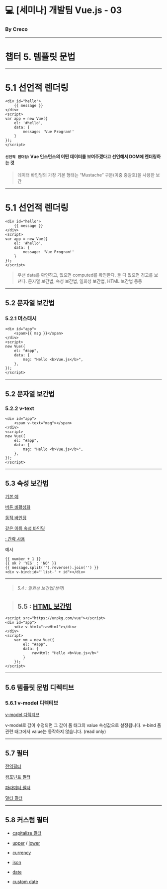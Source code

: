 # 💻 [세미나] 개발팀 Vue.js - 03

### By Creco

---

# 챕터 5. 템플릿 문법

---

# 5.1 선언적 렌더링

```
<div id="hello">
    {{ message }}
</div>
<script>
var app = new Vue({
    el: '#hello',
    data: {
        message: 'Vue Program!'
    }
});
</script>
```
#### `선언적 렌더링`:  Vue 인스턴스의 어떤 데이터를 보여주겠다고 선언해서 DOM에 렌더링하는 것
> 데이터 바인딩의 가장 기본 형태는 “Mustache” 구문(이중 중괄호)을 사용한 보간

---

# 5.1 선언적 렌더링

```
<div id="hello">
    {{ message }}
</div>
<script>
var app = new Vue({
    el: '#hello',
    data: {
        message: 'Vue Program!'
    }
});
</script>
```
> 우선 data를 확인하고, 없으면 computed를 확인한다. 둘 다 없으면 경고를 보낸다.
> 문자열 보간법, 속성 보간법, 일회성 보간법, HTML 보간법 등등

---

## 5.2 문자열 보간법

### 5.2.1 머스태시

```
<div id="app">
    <span>{{ msg }}</span>
</div>
<script>
new Vue({
    el: "#app",
    data: {
        msg: "Hello <b>Vue.js</b>",
    },
});
</script>
```

---

## 5.2 문자열 보간법

### 5.2.2 v-text

```
<div id="app">
    <span v-text="msg"></span>
</div>
<script>
new Vue({
    el: "#app",
    data: {
        msg: "Hello <b>Vue.js</b>",
    },
});
</script>
```

---

## 5.3 속성 보간법

[기본 예](https://github.com/search5/learning_vuejs/blob/master/05/code5-4.html)

[버튼 비활성화](https://github.com/search5/learning_vuejs/blob/master/05/code5-5.html)

[동적 바인딩](https://github.com/search5/learning_vuejs/blob/master/05/code5-6.html)

[같은 이름 속성 바인딩](https://github.com/search5/learning_vuejs/blob/master/05/code5-7.html)

[: 간략 사용](https://github.com/search5/learning_vuejs/blob/master/05/code5-8.html)

예시
```
{{ number + 1 }}
{{ ok ? 'YES' : 'NO' }}
{{ message.split('').reverse().join('') }}
<div v-bind:id="'list-' + id"></div>
```


---


> ###### 5.4 : 일회성 보간법(생략)

> ## 5.5 : [HTML 보간법](https://github.com/search5/learning_vuejs/blob/master/05/code5-16.html)

```
<script src="https://unpkg.com/vue"></script>
<div id="app">
    <div v-html="rawHtml"></div>
</div>
<script>
    var vm = new Vue({
        el: "#app",
        data: {
            rawHtml: "Hello <b>Vue.js</b>"
        }
    });
</script>
```

---

## 5.6 템플릿 문법 디렉티브

### 5.6.1 v-model 디렉티브

[v-model 디렉티브](https://github.com/search5/learning_vuejs/blob/master/05/code5-17.html)

v-model로 값이 수정되면 그 값이 폼 태그의 value 속성값으로 설정됩니다.
v-bind 폼 관련 태그에서 value는 동작하지 않습니다. (read only)

---

## 5.7 필터

[전역필터](https://github.com/search5/learning_vuejs/blob/master/05/code5-18.html)

[컴포넌트 필터](https://github.com/search5/learning_vuejs/blob/master/05/code5-19.html)

[파라미터 필터](https://github.com/search5/learning_vuejs/blob/master/05/code5-20.html)

[멀티 필터](https://github.com/search5/learning_vuejs/blob/master/05/code5-21.html)

---

## 5.8 커스텀 필터

- [capitalize 필터](https://github.com/search5/learning_vuejs/blob/master/05/code5-22.html)

- [upper](https://github.com/search5/learning_vuejs/blob/master/05/code5-23.html) / [lower](https://github.com/search5/learning_vuejs/blob/master/05/code5-24.html)

- [currency](https://github.com/search5/learning_vuejs/blob/master/05/code5-25.html)

- [json](https://github.com/search5/learning_vuejs/blob/master/05/code5-27.html)
 
- [date](https://github.com/search5/learning_vuejs/blob/master/05/code5-28.html)

- [custom date](https://github.com/search5/learning_vuejs/blob/master/05/code5-29.html)
